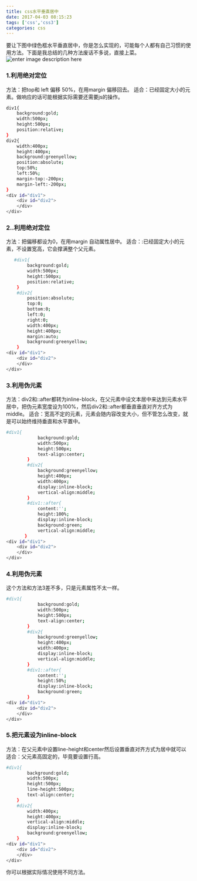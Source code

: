 ```yaml
---
title: css水平垂直居中
date: 2017-04-03 08:15:23
tags: ['css','css3']
categories: css
---
```

要让下图中绿色框水平垂直居中，你是怎么实现的，可能每个人都有自己习惯的使用方法。下面是我总结的几种方法废话不多说，直接上菜。
![enter image description here](http://ooa3lxrpg.bkt.clouddn.com/005K8nLYzy77M9vyXFM4a&690.png)
### 1.利用绝对定位

方法：把top和 left 偏移 50%，在用margin 偏移回去。
适合：已经固定大小的元素。做响应的话可能根据实际需要还需要js的操作。
``` bash
div1{
    background:gold;
    width:500px;
    height:500px;
    position:relative;
}
div2{
    width:400px;
    height:400px;
    background:greenyellow;
    position:absolute;
    top:50%;
    left:50%;
    margin-top:-200px;
    margin-left:-200px;
}
<div id="div1">
    <div id="div2">
    </div>
</div>
```
### 2..利用绝对定位

方法：把偏移都设为0，在用margin 自动属性居中。
适合：:已经固定大小的元素，不设置宽高，它会撑满整个父元素。
``` bash
   #div1{
        background:gold;
        width:500px;
        height:500px;
        position:relative;
    }
    #div2{
        position:absolute;
        top:0;
        bottom:0;
        left:0;
        right:0;
        width:400px;
        height:400px;
        margin:auto;
        background:greenyellow;
    }
<div id="div1">
    <div id="div2">
    </div>
</div>
```
### 3.利用伪元素
方法：div2和::after都转为inline-block，在父元素中设文本居中来达到元素水平居中，把伪元素宽度设为100%，然后div2和::after都垂直垂直对齐方式为middle。
适合：宽高不定的元素，元素会随内容改变大小，但不管怎么改变，就是可以始终维持垂直和水平置中。
``` bash
#div1{
            background:gold;
            width:500px;
            height:500px;
            text-align:center;
        }
        #div2{
            background:greenyellow;
            height:400px;
            width:400px;
            display:inline-block;
            vertical-align:middle;
        }
        #div1::after{
            content:'';
            height:100%;
            display:inline-block;
            background:green;
            vertical-align:middle;
       }
<div id="div1">
    <div id="div2">
    </div>
</div>
```
### 4.利用伪元素

这个方法和方法3差不多，只是元素属性不太一样。
``` bash
#div1{
            background:gold;
            width:500px;
            height:500px;
            text-align:center;
        }
        #div2{
            background:greenyellow;
            height:400px;
            width:400px;
            display:inline-block;
            vertical-align:middle;
        }
        #div1::after{
            content:'';
            height:50%;
            display:inline-block;
            background:green;
        }
<div id="div1">
    <div id="div2">
    </div>
</div>
```
### 5.把元素设为inline-block

方法：在父元素中设置line-height和center然后设置垂直对齐方式为居中就可以
适合：父元素高固定的，毕竟要设置行高。
``` bash
#div1{
        background:gold;
        width:500px;
        height:500px;
        line-height:500px;
        text-align:center;
    }
    #div2{
        width:400px;
        height:400px;
        vertical-align:middle;
        display:inline-block;
        background:greenyellow;
    }
<div id="div1">
    <div id="div2">
    </div>
</div>
```
你可以根据实际情况使用不同方法。